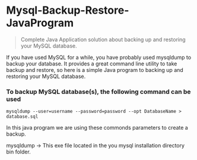 # Mysql-Backup-Restore-JavaProgram
> Complete Java Application solution about backing up and restoring your MySQL database.

If you have used MySQL for a while, you have probably used mysqldump to backup your database. It provides a great command line utility to take backup and restore, so here is a simple Java program to backing up and restoring your MySQL database.

### To backup MySQL database(s), the following command can be used

```
mysqldump --user=username --password=password --opt DatabaseName > database.sql
```

In this java program we are using these commonds parameters to create a backup.

mysqldump -> This exe file located in the you mysql installation directory bin folder.
